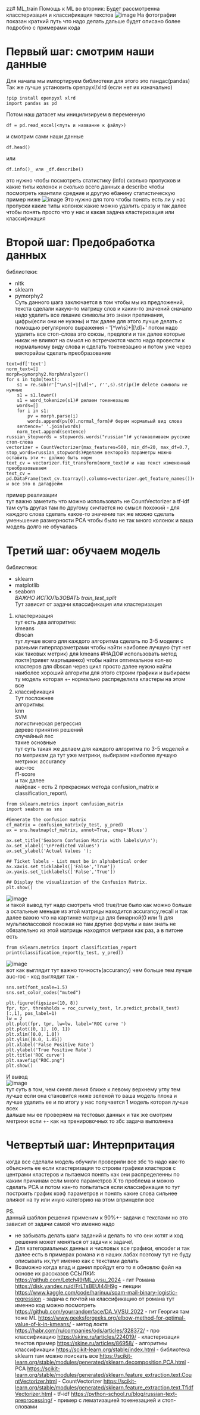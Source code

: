 zz# ML_train
Помощь к ML во вторник:
Будет рассмотренна класстеризация и классификация текстов
![image](https://github.com/fardsnog2/ML_train/assets/32564844/3ff5bcd4-12a5-4dfe-8609-2da5b1234027)
На фотографии показан краткий путь что надо делать дальше будет описано более подробно с примерами кода
# Первый шаг: смотрим наши данные
Для начала мы импортируем библиотеки для этого это пандас(pandas)
Так же лучше установить openpyxl/xlrd (если нет их изначально)

```
!pip install openpyxl xlrd
import pandas as pd
```

Потом наш датасет мы иницилизируем в переменную
```
df = pd.read_excel(<путь и название к файлу>)
```
и смотрим сами наши данные
```
df.head()
```
или
```
df.info()_ или _df.describe()
```

это нужно чтобы посмотреть статистику (info) сколько пропусков и какие типы колонок и сколько всего данных 
а describe чтобы посмотреть квантили средние и другую ебанину статистическую
пример ниже
![image](https://github.com/fardsnog2/ML_train/assets/32564844/902ac159-e7aa-4d37-98d2-5e6318073f92)
Это нужно для того чтобы понять есть ли у нас пропуски какие типы колонок какие можно удалить сразу и так далее чтобы понять просто что у нас и какая задача кластеризация или классификация

# Второй шаг: Предобработка данных

библиотеки:
 - nltk
 - sklearn
 - pymorphy2\
Суть данного шага заключается в том чтобы мы из предложений, текста сделали какую-то матрицу слов и каких-то значений
сначало надо удалить все лишние символы это знаки препинания, цифры(если они не нужны) и так далее для этого лучше делать с помощью регулярного выражения - '[^\w\s]+|[\d]+'
потом надо удалить все стоп-слова это союзы, предлоги и так далее которые никак не влияют на смысл но встречаются часто
надо провести к нормальному виду слова и сделать токенезацию и потом уже через векторайзы сделать преобразование

```
text=df['text']
norm_text=[]
morph=pymorphy2.MorphAnalyzer()
for s in tqdm(text):
    s1 = re.sub(r'[^\w\s]+|[\d]+', r'',s).strip()# delete символы не нужные
    s1 = s1.lower()
    s1 = word_tokenize(s1)# делаем токенезацию
    words=[]
    for i in s1:
        pv = morph.parse(i)
        words.append(pv[0].normal_form)# берем нормальый вид слова
    sentence=' '.join(words)
    norm_text.append(sentence)
russian_stopwords = stopwords.words("russian")# устанавливаем русские стоп-слова
vectorizer = CountVectorizer(max_features=500, min_df=20, max_df=0.7, stop_words=russian_stopwords)#делаем векторайз параметры можно оставить эти +- должно быть норм
text_cv = vectorizer.fit_transform(norm_text)# и наш текст измененный преобразовываем
text_cv = pd.DataFrame(text_cv.toarray(),columns=vectorizer.get_feature_names())# и все это в датафрейм
```
пример реализации \
тут важно заметить что можно использовать не CountVectorizer а tf-idf там суть другая там по другому сичтается но смысл похожий - для каждого слова сделать какое-то значение
так же можно сделать уменьшение размерности PCA чтобы было не так много колонок и ваша модель долго не обучалась 

# Третий шаг: обучаем модель 
библиотеки:
 - sklearn
 - matplotlib
 - seaborn\
*ВАЖНО ИСПОЛЬЗОВАТЬ train_test_split*\
Тут зависит от задачи классификация или кластеризация
1) кластеризация\
тут есть два алгоритма:\
kmeans\
dbscan\
тут лучше всего для каждого алгоритма сделать по 3-5 модели с разными гиперпараметрами чтобы найти наиболее лучшую (тут нет как таковых метрик)
для kmeans #НАДО# использовать метод локтя(привет мартышенко) чтобы найти оптимальное кол-во кластеров 
для dbscan через цикл просто
далее нужно найти наиболее хороший алгоритм для этого строим графики и выбираем ту модель которая +- нормально распределила кластеры
на этом все
2) классификация\
Тут посложнее\
алгоритмы:\
knn\
SVM\
логистическая регрессия\
дерево принятия решений\
случайный лес\
такие основные\
тут суть такая же делаем для каждого алгоритма по 3-5 моделей и по метрикам да тут уже метрики, выбираем наиболее лучшую\
метрики:
accurancy\
auc-roc\
f1-score\
и так далее\
лайфхак - есть 2 прекрасных метода confusion_matrix и classification_report\
```
from sklearn.metrics import confusion_matrix
import seaborn as sns

#Generate the confusion matrix
cf_matrix = confusion_matrix(y_test, y_pred)
ax = sns.heatmap(cf_matrix, annot=True, cmap='Blues')

ax.set_title('Seaborn Confusion Matrix with labels\n\n');
ax.set_xlabel('\nPredicted Values')
ax.set_ylabel('Actual Values ');

## Ticket labels - List must be in alphabetical order
ax.xaxis.set_ticklabels(['False','True'])
ax.yaxis.set_ticklabels(['False','True'])

## Display the visualization of the Confusion Matrix.
plt.show()
```
![image](https://github.com/fardsnog2/ML_train/assets/32564844/750aabcc-6a37-4218-8475-a4fbea160e75)\
и такой вывод тут надо смотреть чтоб true/true было как можно больше а остальные меньше
из этой матрицы находится accurancy,recall и так далее
важно что на картинке матрица для бинарной(0 или 1) для мультиклассовой похожая но там другие формулы и вам знать не обязательно
из этой матрицы находятся метрики как раз, а в питоне есть
```
from sklearn.metrics import classification_report
print(classification_report(y_test, y_pred))
```
 ![image](https://github.com/fardsnog2/ML_train/assets/32564844/e3296e88-b0f4-4375-9dae-5c3c9096e4f7)\
вот как выглядит тут важно точность(accurancy) чем больше тем лучше\
auc-roc - код выглядит так - 
```
sns.set(font_scale=1.5)
sns.set_color_codes("muted")

plt.figure(figsize=(10, 8))
fpr, tpr, thresholds = roc_curve(y_test, lr.predict_proba(X_test)[:,1], pos_label=1)
lw = 2
plt.plot(fpr, tpr, lw=lw, label='ROC curve ')
plt.plot([0, 1], [0, 1])
plt.xlim([0.0, 1.0])
plt.ylim([0.0, 1.05])
plt.xlabel('False Positive Rate')
plt.ylabel('True Positive Rate')
plt.title('ROC curve')
plt.savefig("ROC.png")
plt.show()
```
И вывод\
![image](https://github.com/fardsnog2/ML_train/assets/32564844/47940c99-c7da-420c-aabc-7e18a8e1f1b3)\
тут суть в том, чем синяя линия ближе к левому верхнему углу тем лучше если она становится ниже зеленой то ваша модель плоха и лучше удалить ее
и по итогу у нас получается 1 модель которая лучше всех\
дальше мы ее проверяем на тестовых данных и так же смотрим метрики если +- как на тренировочных то збс задача выполнена 
# Четвертый шаг: Интерпритация
когда все сделали модель обучили проверили все збс то надо как-то объяснить ее 
если кластеризация то строим графики кластеров с центрами кластеров и пытаемся понять как они распределенны по каким причинам если много параметров Х то проблема и можно сделать PCA и потом как-то попытаться
если классификация то тут построить график коэф параметров и понять какие слова сильнее влияют на ту или иную категорию
на этом впринцепи все

PS.\
данный шаблон решения применим к 90%+- задачи с текстами но это зависит от задачи самой что именно надо 
+ не забывать делать шаги заданий и делать то что они хотят и ход решения может меняться от задачи к задаче\
+ Для категориальных данных и числовых все графики, encoder и так далее есть в примерах романа и в наших лабах поэтому тут не буду описывать их,тут именно как с текстами делать
+ Возможно когда влад и данил пройдут его то я обновлю файл на основе их рассказов
ССЫЛКИ:\
<https://github.com/Letch49/ML_vvsu_2024> - гит Романа
<https://disk.yandex.ru/d/FrLTsBEUI44H9g> - лекции
<https://www.kaggle.com/code/harinuu/spam-mail-binary-logistic-regression> - задача с почтой на классификацию от романа тут именно код можно посмотреть 
<https://github.com/yourrandomface/DA_VVSU_2022> - гит Георгия там тоже ML 
<https://www.geeksforgeeks.org/elbow-method-for-optimal-value-of-k-in-kmeans/> - метод локтя 
<https://habr.com/ru/companies/ods/articles/328372/> - про классификацию
<https://skine.ru/articles/224019/> - кластеризация текстов пример
<https://skine.ru/articles/86958/> - алгоритмы классификации
<https://scikit-learn.org/stable/index.html> - библиотека sklearn там можно поискать все
<https://scikit-learn.org/stable/modules/generated/sklearn.decomposition.PCA.html> - PCA
<https://scikit-learn.org/stable/modules/generated/sklearn.feature_extraction.text.CountVectorizer.html> - CountVectorizer
<https://scikit-learn.org/stable/modules/generated/sklearn.feature_extraction.text.TfidfVectorizer.html> - tf-idf
<https://python-school.ru/blog/russian-text-preprocessing/> - пример с лематизацией токенезацией и стоп-словами
